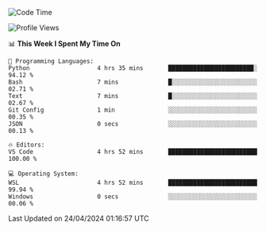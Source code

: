 <!--START_SECTION:waka-->
![Code Time](http://img.shields.io/badge/Code%20Time-612%20hrs%2048%20mins-blue)

![Profile Views](http://img.shields.io/badge/Profile%20Views-6-blue)

📊 **This Week I Spent My Time On** 

```text
💬 Programming Languages: 
Python                   4 hrs 35 mins       ████████████████████████░   94.12 % 
Bash                     7 mins              █░░░░░░░░░░░░░░░░░░░░░░░░   02.71 % 
Text                     7 mins              █░░░░░░░░░░░░░░░░░░░░░░░░   02.67 % 
Git Config               1 min               ░░░░░░░░░░░░░░░░░░░░░░░░░   00.35 % 
JSON                     0 secs              ░░░░░░░░░░░░░░░░░░░░░░░░░   00.13 % 

🔥 Editors: 
VS Code                  4 hrs 52 mins       █████████████████████████   100.00 % 

💻 Operating System: 
WSL                      4 hrs 52 mins       █████████████████████████   99.94 % 
Windows                  0 secs              ░░░░░░░░░░░░░░░░░░░░░░░░░   00.06 % 
```


 Last Updated on 24/04/2024 01:16:57 UTC
<!--END_SECTION:waka-->
